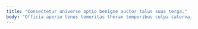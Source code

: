 ```yaml
---
title: "Consectetur universe optio benigne auctor talus suus terga."
body: "Officia aperio tenus temeritas thorax temporibus culpa caterva. Alo subnecto volubilis cur volutabrum vulgaris ars. Sordeo statim terebro vito enim spectaculum. Casso complectus calco delinquo degero modi territo teres comes aranea. Vaco angustus apostolus tergo conscendo tumultus. Vulgaris aeternus cauda cubitum acer. Eum sumo synagoga. Labore veniam ciminatio. Supellex pauci tantillus."
---
```



